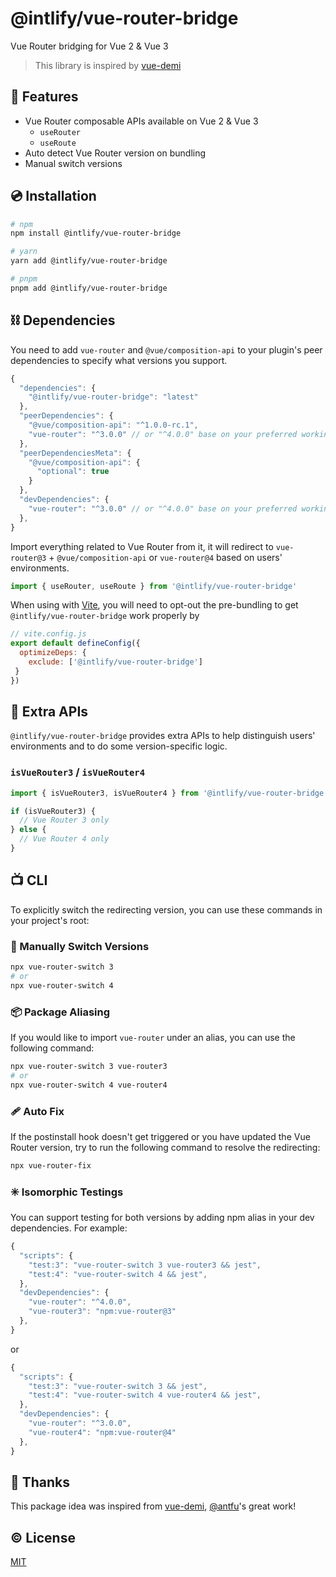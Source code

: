 # @intlify/vue-router-bridge

Vue Router bridging for Vue 2 & Vue 3

> This library is inspired by [vue-demi](https://github.com/vueuse/vue-demi)

## 🌟 Features
- Vue Router composable APIs available on Vue 2 & Vue 3
  - `useRouter`
  - `useRoute`
- Auto detect Vue Router version on bundling
- Manual switch versions
## 💿 Installation

```sh
# npm
npm install @intlify/vue-router-bridge

# yarn
yarn add @intlify/vue-router-bridge

# pnpm
pnpm add @intlify/vue-router-bridge
```

## ⛓️ Dependencies

You need to add `vue-router` and `@vue/composition-api` to your plugin's peer dependencies to specify what versions you support.

```js
{
  "dependencies": {
    "@intlify/vue-router-bridge": "latest"
  },
  "peerDependencies": {
    "@vue/composition-api": "^1.0.0-rc.1",
    "vue-router": "^3.0.0" // or "^4.0.0" base on your preferred working environment
  },
  "peerDependenciesMeta": {
    "@vue/composition-api": {
      "optional": true
    }
  },
  "devDependencies": {
    "vue-router": "^3.0.0" // or "^4.0.0" base on your preferred working environment
  },
}
```

Import everything related to Vue Router from it, it will redirect to `vue-router@3` + `@vue/composition-api` or `vue-router@4` based on users' environments.

```js
import { useRouter, useRoute } from '@intlify/vue-router-bridge'
```

When using with [Vite](https://vitejs.dev), you will need to opt-out the pre-bundling to get `@intlify/vue-router-bridge` work properly by

```js
// vite.config.js
export default defineConfig({
  optimizeDeps: {
    exclude: ['@intlify/vue-router-bridge']
 }
})
```

## 🤝 Extra APIs

`@intlify/vue-router-bridge` provides extra APIs to help distinguish users' environments and to do some version-specific logic.

### `isVueRouter3` / `isVueRouter4`

```js
import { isVueRouter3, isVueRouter4 } from '@intlify/vue-router-bridge'

if (isVueRouter3) {
  // Vue Router 3 only
} else {
  // Vue Router 4 only
}
```

## 📺 CLI

To explicitly switch the redirecting version, you can use these commands in your project's root:
### 🤏 Manually Switch Versions

```sh
npx vue-router-switch 3
# or
npx vue-router-switch 4
```

### 📦 Package Aliasing

If you would like to import `vue-router` under an alias, you can use the following command:

```sh
npx vue-router-switch 3 vue-router3
# or
npx vue-router-switch 4 vue-router4
```
### 🩹 Auto Fix

If the postinstall hook doesn't get triggered or you have updated the Vue Router version, try to run the following command to resolve the redirecting:

```sh
npx vue-router-fix
```
### ✳️ Isomorphic Testings

You can support testing for both versions by adding npm alias in your dev dependencies. For example:

```js
{
  "scripts": {
    "test:3": "vue-router-switch 3 vue-router3 && jest",
    "test:4": "vue-router-switch 4 && jest",
  },
  "devDependencies": {
    "vue-router": "^4.0.0",
    "vue-router3": "npm:vue-router@3"
  },
}
```

or

```js
{
  "scripts": {
    "test:3": "vue-router-switch 3 && jest",
    "test:4": "vue-router-switch 4 vue-router4 && jest",
  },
  "devDependencies": {
    "vue-router": "^3.0.0",
    "vue-router4": "npm:vue-router@4"
  },
}
```

## 💖 Thanks
This package idea was inspired from [vue-demi](https://github.com/vueuse/vue-demi), [@antfu](https://github.com/antfu)'s great work!

## ©️ License

[MIT](http://opensource.org/licenses/MIT)
